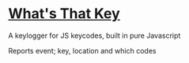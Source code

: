 # [What's That Key](https://whatsthatkey.dominickjay.com/)

A keylogger for JS keycodes, built in pure Javascript

Reports event; key, location and which codes

